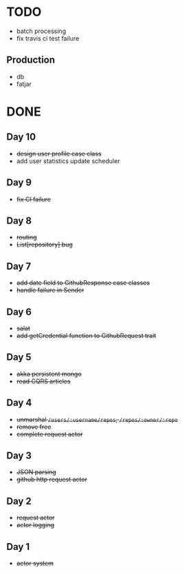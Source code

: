 
# TODO

- batch processing
- fix travis ci test failure

## Production 

- db
- fatjar


# DONE

## Day 10

- ~~design user profile case class~~
- add user statistics update scheduler

## Day 9

- ~~fix CI failure~~ 

## Day 8

- ~~routing~~
- ~~List[repository] bug~~

## Day 7

- ~~add date field to GithubResponse case classes~~ 
- ~~handle failure in Sender~~

## Day 6

- ~~salat~~
- ~~add getCredential function to GithubRequest trait~~ 

## Day 5

- ~~akka persistent mongo~~
- ~~read CQRS articles~~

## Day 4

- ~~unmarshal `/users/:username/repos`, `/repos/:owner/:repo`~~
- ~~remove free~~  
- ~~complete request actor~~

## Day 3

- ~~JSON parsing~~
- ~~github http request actor~~ 

## Day 2

- ~~request actor~~
- ~~actor logging~~

## Day 1

- ~~actor system~~


